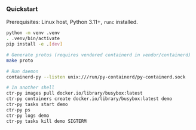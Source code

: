 ### Quickstart

Prerequisites: Linux host, Python 3.11+, `runc` installed.

```bash
python -m venv .venv
. .venv/bin/activate
pip install -e .[dev]

# Generate protos (requires vendored containerd in vendor/containerd)
make proto

# Run daemon
containerd-py --listen unix:///run/py-containerd/py-containerd.sock

# In another shell
ctr-py images pull docker.io/library/busybox:latest
ctr-py containers create docker.io/library/busybox:latest demo
ctr-py tasks start demo
ctr-py ps
ctr-py logs demo
ctr-py tasks kill demo SIGTERM
```

